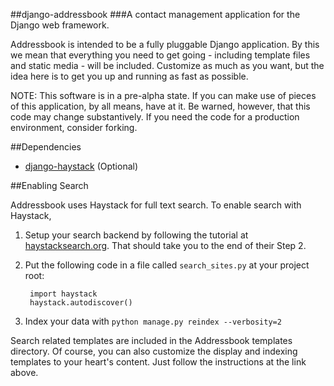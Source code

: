 ##django-addressbook 
###A contact management application for the Django web framework.

Addressbook is intended to be a fully pluggable Django application. By this we mean that everything you need to get going - including template files and static media - will be included. Customize as much as you want, but the idea here is to get you up and running as fast as possible.

NOTE: This software is in a pre-alpha state. If you can make use of pieces of this application, by all means, have at it. Be warned, however, that this code may change substantively. If you need the code for a production environment, consider forking.

##Dependencies

* [django-haystack](http://github.com/toastdriven/django-haystack/) (Optional)

##Enabling Search

Addressbook uses Haystack for full text search. To enable search with Haystack,

1. Setup your search backend by following the tutorial at [haystacksearch.org](http://haystacksearch.org/docs/tutorial.html#initial-setup). That should take you to the end of their Step 2.
2. Put the following code in a file called `search_sites.py` at your project root:

		import haystack
		haystack.autodiscover()

3. Index your data with `python manage.py reindex --verbosity=2`

Search related templates are included in the Addressbook templates directory. Of course, you can also customize the display and indexing templates to your heart's content. Just follow the instructions at the link above.
